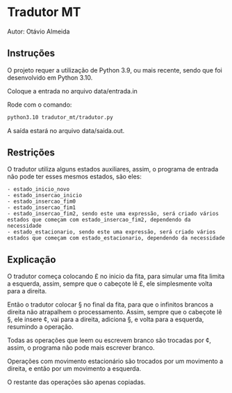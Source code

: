 # Tradutor MT
Autor: Otávio Almeida

## Instruções
O projeto requer a utilização de Python 3.9, ou mais recente, sendo que foi desenvolvido em Python 3.10.

Coloque a entrada no arquivo data/entrada.in

Rode com o comando:
```bash
python3.10 tradutor_mt/tradutor.py
```

A saída estará no arquivo data/saida.out. 

## Restrições
O tradutor utiliza alguns estados auxiliares, assim, o programa de entrada não pode ter esses mesmos estados, são eles:

    - estado_inicio_novo
    - estado_insercao_inicio
    - estado_insercao_fim0
    - estado_insercao_fim1
    - estado_insercao_fim2, sendo este uma expressão, será criado vários estados que começam com estado_insercao_fim2, dependendo da necessidade
    - estado_estacionario, sendo este uma expressão, será criado vários estados que começam com estado_estacionario, dependendo da necessidade

## Explicação
O tradutor começa colocando £ no inicio da fita, para simular uma fita limita a esquerda, assim, sempre que o cabeçote lê £, ele simplesmente volta para a direita.

Então o tradutor colocar § no final da fita, para que o infinitos brancos a direita não atrapalhem o processamento. Assim, sempre que o cabeçote lê §, ele insere ¢, vai para a direita, adiciona §, e volta para a esquerda, resumindo a operação.

Todas as operações que leem ou escrevem branco são trocadas por ¢, assim, o programa não pode mais escrever branco.

Operações com movimento estacionário são trocados por um movimento a direita, e então por um movimento a esquerda.

O restante das operações são apenas copiadas.
